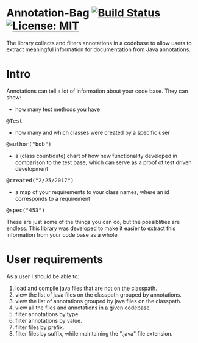 # Annotation-Bag [![Build Status](https://travis-ci.org/ferenc4/Annotation-Bag.svg?branch=master)](https://travis-ci.org/ferenc4/Annotation-Bag) <!--[![codecov](https://codecov.io/gh/ferenc4/Annotation-Bag/branch/master/graph/badge.svg)](https://codecov.io/gh/ferenc4/Annotation-Bag)--> [![License: MIT](https://img.shields.io/badge/License-MIT-yellow.svg)](https://opensource.org/licenses/MIT)
The library collects and filters annotations in a codebase to allow users to extract meaningful information for documentation from Java annotations.

# Intro
Annotations can tell a lot of information about your code base. They can show:
- how many test methods you have
<pre>
@Test
</pre>
- how many and which classes were created by a specific user
<pre>
@author("bob")
</pre>
- a (class count/date) chart of how new functionality developed in comparison to the test base, which can serve as a proof of test driven development
<pre>
@created("2/25/2017")
</pre>
- a map of your requirements to your class names, where an id corresponds to a requirement
<pre>
@spec("453")
</pre>

These are just some of the things you can do, but the possiblities are endless.
This library was developed to make it easier to extract this information from your code base as a whole.

# User requirements
As a user I should be able to:
1. load and compile java files that are not on the classpath.
1. view the list of java files on the classpath grouped by annotations.
1. view the list of annotations grouped by java files on the classpath.
1. view all the files and annotations in a given codebase.
1. filter annotations by type.
1. filter annotations by value.
1. filter files by prefix.
1. filter files by suffix, while maintaining the ".java" file extension.
